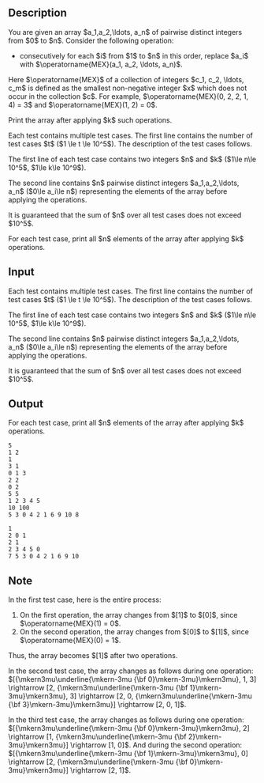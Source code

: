 ## Description

<div><p>You are given an array $a_1,a_2,\ldots, a_n$ of <span class="tex-font-style-bf">pairwise distinct</span> integers from $0$ to $n$. Consider the following operation:</p><ul> <li> consecutively for each $i$ from $1$ to $n$ in this order, replace $a_i$ with $\operatorname{MEX}(a_1, a_2, \ldots, a_n)$. </li></ul><p>Here $\operatorname{MEX}$ of a collection of integers $c_1, c_2, \ldots, c_m$ is defined as the smallest non-negative integer $x$ which does not occur in the collection $c$. For example, $\operatorname{MEX}(0, 2, 2, 1, 4) = 3$ and $\operatorname{MEX}(1, 2) = 0$.</p><p>Print the array after applying $k$ such operations.</p></div><div class="input-specification"><p>Each test contains multiple test cases. The first line contains the number of test cases $t$ ($1 \le t \le 10^5$). The description of the test cases follows.</p><p>The first line of each test case contains two integers $n$ and $k$ ($1\le n\le 10^5$, $1\le k\le 10^9$).</p><p>The second line contains $n$ <span class="tex-font-style-bf">pairwise distinct</span> integers $a_1,a_2,\ldots, a_n$ ($0\le a_i\le n$) representing the elements of the array before applying the operations.</p><p>It is guaranteed that the sum of $n$ over all test cases does not exceed $10^5$.</p></div><div class="output-specification"><p>For each test case, print all $n$ elements of the array after applying $k$ operations.</p></div>

## Input

<p>Each test contains multiple test cases. The first line contains the number of test cases $t$ ($1 \le t \le 10^5$). The description of the test cases follows.</p><p>The first line of each test case contains two integers $n$ and $k$ ($1\le n\le 10^5$, $1\le k\le 10^9$).</p><p>The second line contains $n$ <span class="tex-font-style-bf">pairwise distinct</span> integers $a_1,a_2,\ldots, a_n$ ($0\le a_i\le n$) representing the elements of the array before applying the operations.</p><p>It is guaranteed that the sum of $n$ over all test cases does not exceed $10^5$.</p>

## Output

<p>For each test case, print all $n$ elements of the array after applying $k$ operations.</p>





```input1|2,3,6,7,10,11
5
1 2
1
3 1
0 1 3
2 2
0 2
5 5
1 2 3 4 5
10 100
5 3 0 4 2 1 6 9 10 8
```




```output1
1
2 0 1
2 1
2 3 4 5 0
7 5 3 0 4 2 1 6 9 10
```



## Note

<p>In the first test case, here is the entire process:</p><ol> <li> On the first operation, the array changes from $[1]$ to $[0]$, since $\operatorname{MEX}(1) = 0$. </li><li> On the second operation, the array changes from $[0]$ to $[1]$, since $\operatorname{MEX}(0) = 1$. </li></ol><p>Thus, the array becomes $[1]$ after two operations.</p><p>In the second test case, the array changes as follows during one operation: $[{\mkern3mu\underline{\mkern-3mu {\bf 0}\mkern-3mu}\mkern3mu}, 1, 3] \rightarrow [2, {\mkern3mu\underline{\mkern-3mu {\bf 1}\mkern-3mu}\mkern3mu}, 3] \rightarrow [2, 0, {\mkern3mu\underline{\mkern-3mu {\bf 3}\mkern-3mu}\mkern3mu}] \rightarrow [2, 0, 1]$.</p><p>In the third test case, the array changes as follows during one operation: $[{\mkern3mu\underline{\mkern-3mu {\bf 0}\mkern-3mu}\mkern3mu}, 2] \rightarrow [1, {\mkern3mu\underline{\mkern-3mu {\bf 2}\mkern-3mu}\mkern3mu}] \rightarrow [1, 0]$. And during the second operation: $[{\mkern3mu\underline{\mkern-3mu {\bf 1}\mkern-3mu}\mkern3mu}, 0] \rightarrow [2, {\mkern3mu\underline{\mkern-3mu {\bf 0}\mkern-3mu}\mkern3mu}] \rightarrow [2, 1]$.</p>
